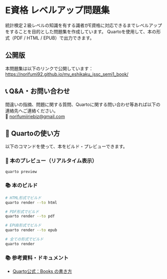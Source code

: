 # E資格 レベルアップ問題集

統計検定２級レベルの知識を有する識者がE資格に対応できるまでレベルアップをすることを目的とした問題集を作成しています。
Quartoを使用して、本の形式（PDF / HTML / EPUB）で出力できます。

## 公開版

本問題集は以下のリンクで公開しています：
https://norifumi92.github.io/my_eshikaku_jssc_semi1_book/

## 📞 Q&A・お問い合わせ

間違いの指摘、問題に関する質問、Quartoに関する問い合わせ等あれば以下の連絡先へご連絡ください。  
📧 norifumiiriebiz@gmail.com

## 🚀 Quartoの使い方

以下のコマンドを使って、本をビルド・プレビューできます。

### 📖 本のプレビュー（リアルタイム表示）

```bash
quarto preview
```

### 📚 本のビルド

```bash
# HTML形式でビルド
quarto render --to html

# PDF形式でビルド
quarto render --to pdf

# EPUB形式でビルド
quarto render --to epub

# 全ての形式でビルド
quarto render
```

### 📚 参考資料・ドキュメント

- [Quarto公式：Books の書き方](https://quarto.org/docs/books/)

